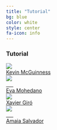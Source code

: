 ```yaml
---
title: "Tutorial"
bg: blue
color: white
style: center
fa-icon: info
---
```


### Tutorial 

<div class="author">
    <a href="https://www.insight-centre.org/users/kevin-mcguinness" target="_blank">
      <div class="authorphoto"><img src="img/instructors/Kevin160x160.jpg"></div>
      <div>Kevin McGuinness</div>
    </a>
</div>
<div class="author">
    <a href="https://www.insight-centre.org/users/eva-mohedano" target="_blank">
      <div class="authorphoto"><img src="img/instructors/EvaMohedano.jpg"></div>
      <div>Eva Mohedano</div>
    </a>
</div>
<div class="author">
    <a href="https://imatge.upc.edu/web/people/xavier-giro" target="_blank">
      <div class="authorphoto"><img src="img/instructors/XavierGiro-160x160.jpg"></div>
      <div>Xavier Giró</div>
    </a>
</div>
<div class="author">
    <a href="https://imatge.upc.edu/web/people/amaia-salvador" target="_blank">
      <div class="authorphoto"><img src="img/instructors/AmaiaSalvador.jpg"></div>
      <div>Amaia Salvador</div>
    </a>
</div>
